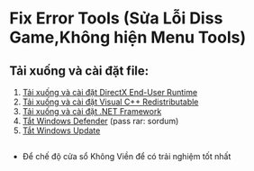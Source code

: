 # Fix Error Tools (Sửa Lỗi Diss Game,Không hiện Menu Tools)
## Tải xuống và cài đặt file:
1) <a href="https://www.microsoft.com/en-us/download/details.aspx?id=35" target="_blank" >Tải xuống và cài đặt DirectX End-User Runtime</a>
2) <a href="https://www.techpowerup.com/download/visual-c-redistributable-runtime-package-all-in-one/" target="_blank" >Tải xuống và cài đặt Visual C++ Redistributable</a>
3) <a href="https://dotnet.microsoft.com/en-us/download/dotnet-framework" target="_blank" >Tải xuống và cài đặt .NET Framework</a>
4) <a href="https://www.sordum.org/downloads/?st-defender-control" target="_blank" >Tắt Windows Defender</a> (pass rar: sordum)
4) <a href="https://www.sordum.org/files/downloads.php?st-windows-update-blocker" target="_blank" >Tắt Windows Update</a>
  
##
* Để chế độ cửa sổ Không Viền để có trải nghiệm tốt nhất
